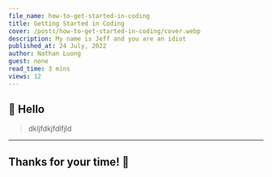 ```yaml
---
file_name: how-to-get-started-in-coding
title: Getting Started in Coding
cover: /posts/how-to-get-started-in-coding/cover.webp
description: My name is Jeff and you are an idiot
published_at: 24 July, 2022
author: Nathan Luong
guest: none
read_time: 3 mins
views: 12
---
```


## **👋 Hello**

> dkljfdkjfdlfjld

---

## **Thanks for your time! 🥐**
